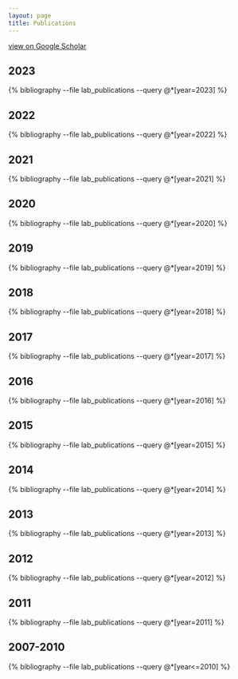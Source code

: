 ```yaml
---
layout: page
title: Publications 
---
```


<a href="https://scholar.google.de/citations?user=ChX0opIAAAAJ&hl=en"> view on Google Scholar </a>

## 2023

{% bibliography --file lab_publications --query @*[year=2023] %}

## 2022

{% bibliography --file lab_publications --query @*[year=2022] %}

## 2021

{% bibliography --file lab_publications --query @*[year=2021] %}

## 2020

{% bibliography --file lab_publications --query @*[year=2020] %}

## 2019

{% bibliography --file lab_publications --query @*[year=2019] %}

## 2018

{% bibliography --file lab_publications --query @*[year=2018] %}

## 2017

{% bibliography --file lab_publications --query @*[year=2017] %}

## 2016

{% bibliography --file lab_publications --query @*[year=2016] %}

## 2015

{% bibliography --file lab_publications --query @*[year=2015] %}


## 2014

{% bibliography --file lab_publications --query @*[year=2014] %}

## 2013

{% bibliography --file lab_publications --query @*[year=2013] %}


## 2012

{% bibliography --file lab_publications --query @*[year=2012] %}


## 2011

{% bibliography --file lab_publications --query @*[year=2011] %}


## 2007-2010

{% bibliography --file lab_publications --query @*[year<=2010] %}
